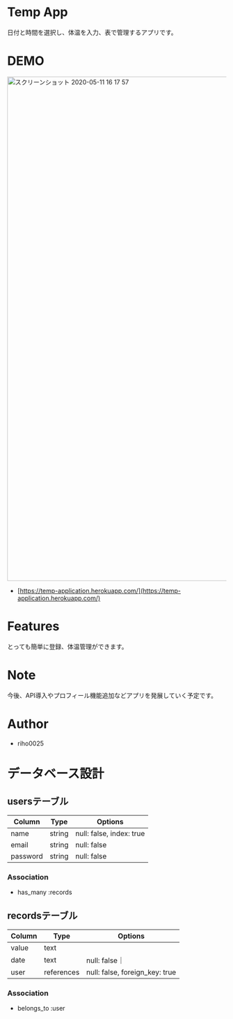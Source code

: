 # Temp App

日付と時間を選択し、体温を入力、表で管理するアプリです。 
 


# DEMO
<img width="1156" alt="スクリーンショット 2020-05-11 16 17 57" src="https://user-images.githubusercontent.com/63936582/81549114-34a9d680-93b9-11ea-9267-972441193d77.png">

- [https://temp-application.herokuapp.com/](https://temp-application.herokuapp.com/)

 
 
 # Features
とっても簡単に登録、体温管理ができます。
 


# Note
今後、API導入やプロフィール機能追加などアプリを発展していく予定です。
 

 
# Author
 
* riho0025
 


# データベース設計
## usersテーブル
|Column|Type|Options|
|------|----|-------|
|name|string|null: false, index: true|
|email|string|null: false|
|password|string|null: false|

### Association
- has_many :records

## recordsテーブル
|Column|Type|Options|
|------|----|-------|
|value|text||
|date |text|null: false｜
|user|references|null: false, foreign_key: true|
### Association
- belongs_to :user







